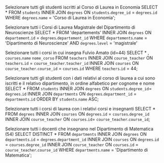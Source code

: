 Selezionare tutti gli studenti iscritti al Corso di Laurea in Economia
SELECT * FROM `students` INNER JOIN `degrees` ON `students`.`degree_id` = `degrees`.`id` WHERE `degrees`.`name` = 'Corso di Laurea in Economia';

Selezionare tutti i Corsi di Laurea Magistrale del Dipartimento di Neuroscienze
SELECT * FROM 'departements' INNER JOIN `degrees` ON `departement`.`id` = `degrees`.`departement_id`
WHERE `departements`.`name` = 'Dipartimento di Neuroscienze' AND `degrees`.`level` = 'magistrale'

Selezionare tutti i corsi in cui insegna Fulvio Amato (id=44)
SELECT * , `courses`.`name` `nome_corso` FROM `teachers` INNER JOIN `course_teacher` ON `teachers`.`id` = `course_teacher`.`teacher_id` INNER JOIN `courses` ON `course_teacher`.`course_id` = `courses`.`id` WHERE `teachers`.`id` = 44;

Selezionare tutti gli studenti con i dati relativi al corso di laurea a cui
sono iscritti e il relativo dipartimento, in ordine alfabetico per cognome e
nome
SELECT * FROM `students` INNER JOIN `degrees` ON `students`.`degree_id`= `degrees`.`id` INNER JOIN `departments` ON `degrees`.`department_id` = `departments`.`id` ORDER BY `students`.`name` ASC;

Selezionare tutti i corsi di laurea con i relativi corsi e insegnanti
SELECT * FROM `degrees` INNER JOIN `courses` ON `degrees`.`id` = `courses`.`degree_id` INNER JOIN `course_teacher` ON `courses`.`id`= `course_teacher`.`course_id`;

 Selezionare tutti i docenti che insegnano nel Dipartimento di
Matematica (54)
SELECT DISTINCT * 
FROM `departments`
INNER JOIN `degrees`
ON `departments`.`id` = `degrees`.`department_id`
INNER JOIN `courses`
ON `degrees`.`id` = `courses`.`degree_id`
INNER JOIN `course_teacher`
ON `courses`.`id` = `course_teacher`.`course_id`
WHERE `departments`.`name` = 'Dipartimento di Matematica';